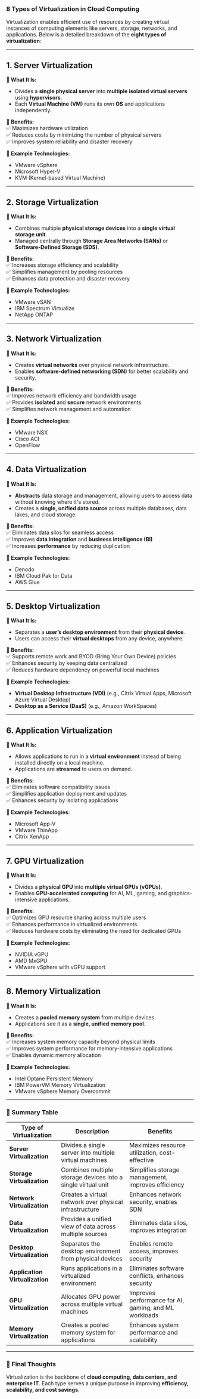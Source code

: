 ### **8 Types of Virtualization in Cloud Computing**  

Virtualization enables efficient use of resources by creating virtual instances of computing elements like servers, storage, networks, and applications. Below is a detailed breakdown of the **eight types of virtualization**:

---

## **1. Server Virtualization**  
**🔹 What It Is:**  
- Divides a **single physical server** into **multiple isolated virtual servers** using **hypervisors**.  
- Each **Virtual Machine (VM)** runs its own **OS** and applications independently.  

**🔹 Benefits:**  
✅ Maximizes hardware utilization  
✅ Reduces costs by minimizing the number of physical servers  
✅ Improves system reliability and disaster recovery  

**🔹 Example Technologies:**  
- VMware vSphere  
- Microsoft Hyper-V  
- KVM (Kernel-based Virtual Machine)  

---

## **2. Storage Virtualization**  
**🔹 What It Is:**  
- Combines multiple **physical storage devices** into a **single virtual storage unit**.  
- Managed centrally through **Storage Area Networks (SANs)** or **Software-Defined Storage (SDS)**.  

**🔹 Benefits:**  
✅ Increases storage efficiency and scalability  
✅ Simplifies management by pooling resources  
✅ Enhances data protection and disaster recovery  

**🔹 Example Technologies:**  
- VMware vSAN  
- IBM Spectrum Virtualize  
- NetApp ONTAP  

---

## **3. Network Virtualization**  
**🔹 What It Is:**  
- Creates **virtual networks** over physical network infrastructure.  
- Enables **software-defined networking (SDN)** for better scalability and security.  

**🔹 Benefits:**  
✅ Improves network efficiency and bandwidth usage  
✅ Provides **isolated** and **secure** network environments  
✅ Simplifies network management and automation  

**🔹 Example Technologies:**  
- VMware NSX  
- Cisco ACI  
- OpenFlow  

---

## **4. Data Virtualization**  
**🔹 What It Is:**  
- **Abstracts** data storage and management, allowing users to access data without knowing where it's stored.  
- Creates a **single, unified data source** across multiple databases, data lakes, and cloud storage.  

**🔹 Benefits:**  
✅ Eliminates data silos for seamless access  
✅ Improves **data integration** and **business intelligence (BI)**  
✅ Increases **performance** by reducing duplication  

**🔹 Example Technologies:**  
- Denodo  
- IBM Cloud Pak for Data  
- AWS Glue  

---

## **5. Desktop Virtualization**  
**🔹 What It Is:**  
- Separates a **user’s desktop environment** from their **physical device**.  
- Users can access their **virtual desktops** from any device, anywhere.  

**🔹 Benefits:**  
✅ Supports remote work and BYOD (Bring Your Own Device) policies  
✅ Enhances security by keeping data centralized  
✅ Reduces hardware dependency on powerful local machines  

**🔹 Example Technologies:**  
- **Virtual Desktop Infrastructure (VDI)** (e.g., Citrix Virtual Apps, Microsoft Azure Virtual Desktop)  
- **Desktop as a Service (DaaS)** (e.g., Amazon WorkSpaces)  

---

## **6. Application Virtualization**  
**🔹 What It Is:**  
- Allows applications to run in a **virtual environment** instead of being installed directly on a local machine.  
- Applications are **streamed** to users on demand.  

**🔹 Benefits:**  
✅ Eliminates software compatibility issues  
✅ Simplifies application deployment and updates  
✅ Enhances security by isolating applications  

**🔹 Example Technologies:**  
- Microsoft App-V  
- VMware ThinApp  
- Citrix XenApp  

---

## **7. GPU Virtualization**  
**🔹 What It Is:**  
- Divides a **physical GPU** into **multiple virtual GPUs (vGPUs)**.  
- Enables **GPU-accelerated computing** for AI, ML, gaming, and graphics-intensive applications.  

**🔹 Benefits:**  
✅ Optimizes GPU resource sharing across multiple users  
✅ Enhances performance in virtualized environments  
✅ Reduces hardware costs by eliminating the need for dedicated GPUs  

**🔹 Example Technologies:**  
- NVIDIA vGPU  
- AMD MxGPU  
- VMware vSphere with vGPU support  

---

## **8. Memory Virtualization**  
**🔹 What It Is:**  
- Creates a **pooled memory system** from multiple devices.  
- Applications see it as a **single, unified memory pool**.  

**🔹 Benefits:**  
✅ Increases system memory capacity beyond physical limits  
✅ Improves system performance for memory-intensive applications  
✅ Enables dynamic memory allocation  

**🔹 Example Technologies:**  
- Intel Optane Persistent Memory  
- IBM PowerVM Memory Virtualization  
- VMware vSphere Memory Overcommit  

---

### **🔹 Summary Table**

| Type of Virtualization  | Description  | Benefits |
|------------------------|-------------|----------|
| **Server Virtualization**  | Divides a single server into multiple virtual machines | Maximizes resource utilization, cost-effective |
| **Storage Virtualization**  | Combines multiple storage devices into a single virtual unit | Simplifies storage management, improves efficiency |
| **Network Virtualization**  | Creates a virtual network over physical infrastructure | Enhances network security, enables SDN |
| **Data Virtualization**  | Provides a unified view of data across multiple sources | Eliminates data silos, improves integration |
| **Desktop Virtualization**  | Separates the desktop environment from physical devices | Enables remote access, improves security |
| **Application Virtualization**  | Runs applications in a virtualized environment | Eliminates software conflicts, enhances security |
| **GPU Virtualization**  | Allocates GPU power across multiple virtual machines | Improves performance for AI, gaming, and ML workloads |
| **Memory Virtualization**  | Creates a pooled memory system for applications | Enhances system performance and scalability |

---

### **🔹 Final Thoughts**
Virtualization is the backbone of **cloud computing, data centers, and enterprise IT**. Each type serves a unique purpose in improving **efficiency, scalability, and cost savings**. 
